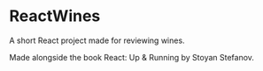 # ReactWines
A short React project made for reviewing wines.

Made alongside the book React: Up & Running by Stoyan Stefanov.